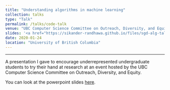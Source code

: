 ```yaml
---
title: "Understanding algorithms in machine learning"
collection: talks
type: "Talk"
permalink: /talks/code-talk
venue: "UBC Computer Science Committee on Outreach, Diversity, and Equity"
slides: '<a href="https://sikander-randhawa.github.io/files/sgd-alg-talk.pptm)">slides</a>'
date: 2020-01-24
location: "University of British Columbia"
---
```


---

A presentation I gave to encourage underrepresented undergraduate students to try their hand at research at an event hosted by the UBC Computer Science Committee on Outreach, Diversity, and Equity.

You can look at the powerpoint slides [here](http://sikander-randhawa.github.io/files/code-talk.pptx).
